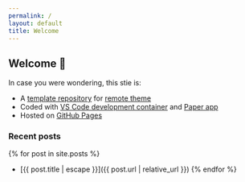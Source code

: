 ```yaml
---
permalink: /
layout: default
title: Welcome
---
```


## Welcome :vulcan_salute:
In case you were wondering, this stie is:

- A [template repository]() for [remote theme]()
- Coded with [VS Code development container]() and [Paper app]()
- Hosted on [GitHub Pages]()

### Recent posts
{% for post in site.posts %}
- [{{ post.title | escape }}]({{ post.url | relative_url }})
{% endfor %}